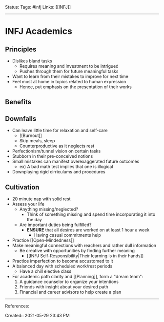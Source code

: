 Status:
Tags: #infj
Links: [[INFJ]]
___
# INFJ Academics
## Principles
- Dislikes bland tasks
	- Requires meaning and investment to be intrigued
	- Pushes through them for future meaningful tasks 
- Want to learn from their mistakes to improve for next time
- Feel most at home in topics related to human expression
	- Hence, put emphasis on the presentation of their works
## Benefits
## Downfalls 
- Can leave little time for relaxation and self-care
	- [[Burnout]]
	- Skip meals, sleep
	- Counterproductive as it neglects rest
- Perfectionism/tunnel vision on certain tasks
- Stubborn in their pre-conceived notions
- Small mistakes can manifest overexaggerated future outcomes
	- ex) A bad math test implies that one is illogical
- Downplaying rigid cirriculums and procedures
## Cultivation
- 20 minute nap with solid rest
- Assess your life
	- Anything missing/neglected?
		- Think of something missing and spend time incorporating it into the day
	- Are important duties being fulfilled?
		- **ENSURE** that all desires are worked on at least 1 hour a week
			- Having casual commitments help
- Practice [[Open-Mindedness]]
- Make meaningful connections with reachers and rather dull information
	- Be creative with opportunities by finding further meaning
		- [[INFJ Self-Responsibility|Their learning is in their hands]]
- Practice imperfection to become accustomed to it
- A balanced day with scheduled work/rest periods
	- Have a chill elective class
- For academic path clarity and [[Planning]], form a "dream team":
	1. A guidance counselor to organize your intentions
	2. Friends with insight about your desired path
	3. Financial and career advisors to help create a plan
___
References:

Created:: 2021-05-29 23:43 PM